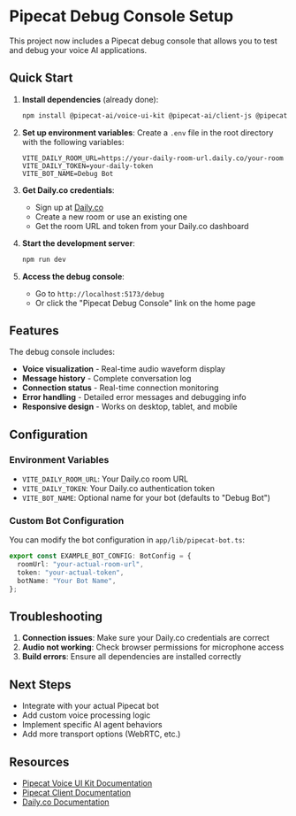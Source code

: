 # Pipecat Debug Console Setup

This project now includes a Pipecat debug console that allows you to test and debug your voice AI applications.

## Quick Start

1. **Install dependencies** (already done):
   ```bash
   npm install @pipecat-ai/voice-ui-kit @pipecat-ai/client-js @pipecat-ai/client-react @pipecat-ai/daily-transport
   ```

2. **Set up environment variables**:
   Create a `.env` file in the root directory with the following variables:
   ```env
   VITE_DAILY_ROOM_URL=https://your-daily-room-url.daily.co/your-room
   VITE_DAILY_TOKEN=your-daily-token
   VITE_BOT_NAME=Debug Bot
   ```

3. **Get Daily.co credentials**:
   - Sign up at [Daily.co](https://daily.co)
   - Create a new room or use an existing one
   - Get the room URL and token from your Daily.co dashboard

4. **Start the development server**:
   ```bash
   npm run dev
   ```

5. **Access the debug console**:
   - Go to `http://localhost:5173/debug`
   - Or click the "Pipecat Debug Console" link on the home page

## Features

The debug console includes:
- **Voice visualization** - Real-time audio waveform display
- **Message history** - Complete conversation log
- **Connection status** - Real-time connection monitoring
- **Error handling** - Detailed error messages and debugging info
- **Responsive design** - Works on desktop, tablet, and mobile

## Configuration

### Environment Variables

- `VITE_DAILY_ROOM_URL`: Your Daily.co room URL
- `VITE_DAILY_TOKEN`: Your Daily.co authentication token
- `VITE_BOT_NAME`: Optional name for your bot (defaults to "Debug Bot")

### Custom Bot Configuration

You can modify the bot configuration in `app/lib/pipecat-bot.ts`:

```typescript
export const EXAMPLE_BOT_CONFIG: BotConfig = {
  roomUrl: "your-actual-room-url",
  token: "your-actual-token",
  botName: "Your Bot Name",
};
```

## Troubleshooting

1. **Connection issues**: Make sure your Daily.co credentials are correct
2. **Audio not working**: Check browser permissions for microphone access
3. **Build errors**: Ensure all dependencies are installed correctly

## Next Steps

- Integrate with your actual Pipecat bot
- Add custom voice processing logic
- Implement specific AI agent behaviors
- Add more transport options (WebRTC, etc.)

## Resources

- [Pipecat Voice UI Kit Documentation](https://github.com/pipecat-ai/voice-ui-kit)
- [Pipecat Client Documentation](https://github.com/pipecat-ai/pipecat)
- [Daily.co Documentation](https://docs.daily.co/)
